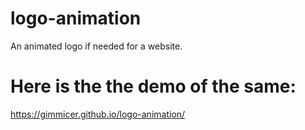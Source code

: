 # logo-animation
An animated logo if needed for a website.

# Here is the the demo of the same:
https://gimmicer.github.io/logo-animation/
